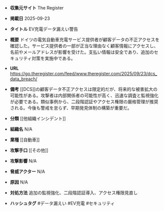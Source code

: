 - **収集元サイト**
The Register

- **掲載日**
2025-09-23

- **タイトル**
EV充電データ漏えい警告

- **概要**
ドイツの電気自動車充電サービス提供者が顧客データの不正アクセスを確認した。サービス提供者の一部が正当な理由なく顧客情報にアクセスし、名前やメールアドレスが影響を受けた。支払い情報は安全であり、追加のセキュリティ対策を実施中である。

- **URL**
https://go.theregister.com/feed/www.theregister.com/2025/09/23/dcs_data_breach/

- **備考**
[[DCS]]の顧客データ不正アクセスは限定的だが、将来的な被害拡大の可能性がある。攻撃者は内部関係者の可能性が高く、迅速な調査と監視強化が必要である。類似事例から、二段階認証やアクセス権限の厳格管理が推奨される。今後も警戒を怠らず、早期発見体制の構築が重要だ。

- **分類**
[[他組織インシデント]]

- **組織名**
N/A

- **業種**
[[自動車]]

- **攻撃手口**
[[その他]]

- **攻撃影響**
N/A

- **脅威アクター**
N/A

- **原因**
N/A

- **対処方法**
追加の監視強化、二段階認証導入、アクセス権限見直し

- **ハッシュタグ**
#データ漏えい #EV充電 #セキュリティ

